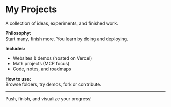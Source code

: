 # My Projects

A collection of ideas, experiments, and finished work.

**Philosophy:**  
Start many, finish more. You learn by doing and deploying.

**Includes:**  
- Websites & demos (hosted on Vercel)
- Math projects (MCP focus)
- Code, notes, and roadmaps

**How to use:**  
Browse folders, try demos, fork or contribute.

---
Push, finish, and visualize your progress!
